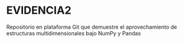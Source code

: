 # EVIDENCIA2
Repositorio en plataforma Git que demuestre el aprovechamiento de estructuras multidimensionales bajo NumPy y Pandas
